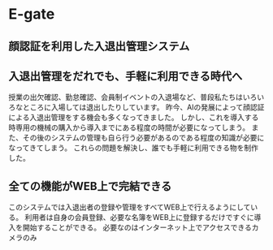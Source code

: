 # E-gate
## 顔認証を利用した入退出管理システム

## 入退出管理をだれでも、手軽に利用できる時代へ


授業の出欠確認、勤怠確認、会員制イベントの入退場など、普段私たちはいろいろなところに入場しては退出したりしています。
昨今、AIの発展によって顔認証による入退出管理をする機会も多くなってきました。
しかし、これを導入する時専用の機械の購入から導入までにある程度の時間が必要になってしまう。
また、その後のシステムの管理も自ら行う必要があるのである程度の知識が必要になってきてしまう。
これらの問題を解決し、誰でも手軽に利用できる物を制作した。

## 全ての機能がWEB上で完結できる

このシステムでは入退出者の登録や管理をすべてWEB上で行えるようにしている。
利用者は自身の会員登録、必要な名簿をWEB上に登録するだけですぐに導入を開始することができる。
必要なのはインターネット上でアクセスできるカメラのみ
